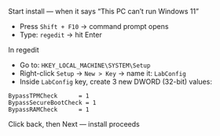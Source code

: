 

Start install — when it says “This PC can’t run Windows 11”
- Press `Shift + F10` → command prompt opens
- Type: `regedit` → hit Enter

In regedit
- Go to: `HKEY_LOCAL_MACHINE\SYSTEM\Setup`  
- Right-click `Setup` → `New > Key` → name it: `LabConfig`
- Inside `LabConfig` key, create 3 new DWORD (32-bit) values:
```
BypassTPMCheck      = 1  
BypassSecureBootCheck = 1  
BypassRAMCheck      = 1
```

Click back, then Next — install proceeds